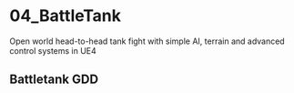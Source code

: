 # 04_BattleTank
Open world head-to-head tank fight with simple AI, terrain and advanced control systems in UE4

## Battletank GDD
